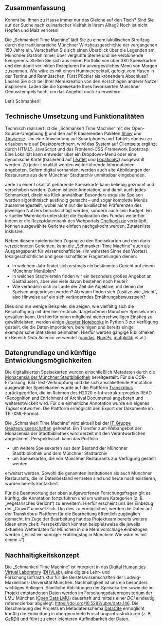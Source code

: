 ## Zusammenfassung

Kommt bei Ihnen zu Hause immer nur das Gleiche auf den Tisch? Sind Sie auf der Suche nach kulinarischer Vielfalt in Ihrem Alltag? Noch ist nicht Hopfen und Malz verloren!

Die „Schmankerl Time Machine“ lädt Sie zu einem lukullischen Streifzug durch die traditionsreiche Münchner Wirtshausgeschichte der vergangenen 150 Jahre ein. Verschaffen Sie sich einen Überblick über die Legenden am Münchner Gastrohimmel, über verglühte Sterne und nie verblühende Evergreens. Stellen Sie sich aus einem Portfolio von über 380 Speisekarten und den damit verlinkten Rezepturen Ihr unvergessliches Menü von Morgen zusammen. Wie wäre es mit einem Hummercocktail, gefolgt vom Hasen in der Terrine und Rehnüsschen, Fürst Pückler als krönendem Abschluss? Lassen Sie sich bei Ihrer Menükreation von den Vorschlägen anderer Nutzer inspirieren. Laden Sie die Speisekarte Ihres favorisierten Münchner Genusstempels hoch, um das Angebot noch zu erweitern.

Let’s Schmankerl!

## Technische Umsetzung und Funktionalitäten

Technisch realisiert ist die „Schmankerl Time Machine“ mit der Open-Source-Umgebung [R](https://www.r-project.org/) und den auf R basierenden Paketen [Shiny](https://shiny.rstudio.com/) und [Tidyverse](https://www.tidyverse.org/). Um eine Anwendung auf Smartphones und Tablets ebenso zu erlauben wie auf Desktoprechnern, wird das System auf Clientseite ergänzt durch HTML5, JavaScript und das Frontend-CSS-Framework Bootstrap. Eine Lokalität kann entweder über ein Dropdown-Menü oder eine dynamische Karte (basierend auf [Leaflet](https://leafletjs.com/) und [LocationIQ](https://locationiq.com/)) ausgewählt werden. Zu jeder Lokalität werden weiterführende Informationen angeboten. Sofern digital vorhanden, werden auch alte Abbildungen der Restaurants aus dem Münchner Stadtarchiv unmittelbar eingebunden.

Jede zu einer Lokalität gehörende Speisekarte kann beliebig gezoomt und verschoben werden. Zudem ist jede Annotation, und damit auch jedes Schmankerl, direkt via Klick anwählbar. Besonders exquisite Speisen werden algorithmisch ausfindig gemacht – und sogar komplette Menüs zusammengestellt; wobei nicht nur die lukullischen Präferenzen des jeweiligen Nutzers berücksichtigt werden, sondern auch sein Budget. Ein virtueller Warenkorb unterstützt die Exploration des Fundus weiterhin: Indem er die Rezeptdatenbank des Webportals [Chefkoch.de](https://www.chefkoch.de/) verknüpft, können ausgewählte Gerichte einfach nachgekocht werden; Zutatenliste inklusive.

Neben diesem spielerischen Zugang zu den Speisekarten und den darin verzeichneten Gerichten, kann die „Schmankerl Time Machine“ auch als Ausgangspunkt für wissenschaftliche, (im wahrsten Sinne des Wortes) lokalgeschichtliche und gesellschaftliche Fragestellungen dienen:

* In welchem Jahr findet sich erstmals ein bestimmtes Gericht auf einem Münchner Menüplan?
* In welchen Stadtvierteln finden wir ein besonders großes Angebot an Gasthäusern, aber wie viele davon bestehen noch heute?
* Wie verändern sich im Laufe der Zeit die Adjektive, mit denen die Speisen angepriesen werden? Ab wann finden sich Zusätze wie „leicht“, also Hinweise auf ein sich veränderndes Ernährungsbewusstsein?

Dies sind nur wenige Beispiele, die zeigen, wie vielfältig sich die Beschäftigung mit den hier erstmals dargebotenen Münchner Speisekarten gestalten kann. Um hierfür einen möglichst niederschwelligen Einstieg zu gewährleisten, werden einige [Jupyter Notebooks](https://jupyter.org/) in Python 3 zur Verfügung gestellt, die die Daten importieren, bereinigen und bereits einige exemplarische Statistiken beinhalten. Hierfür werden gängige Bibliotheken im Bereich *Data Science* verwendet ([pandas](https://pandas.pydata.org/), [NumPy](https://www.numpy.org/), [matplotlib](https://matplotlib.org/) et al.).

## Datengrundlage und künftige Entwicklungsmöglichkeiten

Die digitalisierten Speisekarten wurden einschließlich Metadaten durch die [Monacensia der Münchner Stadtbibliothek](https://www.muenchner-stadtbibliothek.de/monacensia-2016/) bereitgestellt. Für die *OCR*-Erfassung, Bild-Text-Verknüpfung und die sich anschließende Annotation ausgewählter Speisekarten wurde auf die Plattform [Transkribus](https://transkribus.eu/Transkribus/) zurückgegriffen, die im Rahmen des H2020 e-Infrastrukturprojekts READ (Recognition and Enrichment of Archival Documents) angeboten und weiterentwickelt wird. Für die einheitliche Annotation wurde ein eigenes *Tagset* entworfen. Die Plattform ermöglicht den Export der Dokumente im TEI-XML-Format.

Die „Schmankerl Time Machine“ wird aktuell bei der [IT-Gruppe Geisteswissenschaften](https://www.itg.uni-muenchen.de/index.html) gehostet. Ein Transfer zum Webangebot der Monacensia der Stadtbibliothek wird derzeit mit den Verantwortlichen abgestimmt. Perspektivisch kann das Portfolio

* um weitere Speisekarten aus dem Bestand der Münchner Stadtbibliothek und dem Münchner Stadtarchiv
* um Speisekarten, die von Münchner Restaurants zur Verfügung gestellt werden

erweitert werden. Sowohl die genannten Institutionen als auch Münchner Restaurants, die im Datenbestand vertreten sind und heute noch existieren, wurden bereits kontaktiert.

Für die Beantwortung der oben aufgeworfenen Forschungsfragen gilt es künftig, die Annotation fortzuführen und um weitere Kategorien (z. B. „Vegetarisches Gericht“) zu erweitern. Hierfür erscheint uns der Einbezug der „Crowd“ unersetzlich. Um dies zu ermöglichen, werden die Daten auf der Transkribus-Plattform für die Bearbeitung öffentlich zugänglich gemacht. Im Zuge der Bearbeitung hat das Projektteam bereits weitere Ideen entwickelt: Perspektivisch könnten beispielsweise die jeweils aktuellen Wetterdaten für München in die Menüvorschläge einbezogen werden („Es ist ein sonniger Frühlingstag in München: Wie wäre es mit einem \~“).

## Nachhaltigkeitskonzept

Die „Schmankerl Time Machine“ ist integriert in das [Digital Humanities Virtual Laboratory](https://dhvlab.gwi.uni-muenchen.de/) ([DHVLab](https://dhvlab.gwi.uni-muenchen.de/)), eine digitale Lehr- und Forschungsinfrastruktur für die Geisteswissenschaften der Ludwig-Maximilians-Universität München. Nachhaltigkeit ist uns ein besonders wichtiges Anliegen. Sämtliche Abbildungen der Speisekarten sowie die im Projekt entstandenen Daten werden im Forschungsdatenrepositorium der LMU München ([Open Data LMU](https://data.ub.uni-muenchen.de/)) dauerhaft und mittels einer *DOI* eindeutig referenzierbar abgelegt: https://doi.org/10.5282/ubm/data.146. Die Beschreibung des Projekts im Metadatenschema [DataCite](https://datacite.org/) ermöglicht künftig die Einbindung in übergeordnete Forschungsinfrastrukturen (z. B. [GeRDI](https://www.gerdi-project.eu/)) und führt zu einer leichteren Auffindbarkeit der Daten.